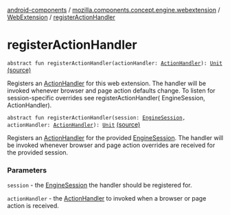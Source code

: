 [android-components](../../index.md) / [mozilla.components.concept.engine.webextension](../index.md) / [WebExtension](index.md) / [registerActionHandler](./register-action-handler.md)

# registerActionHandler

`abstract fun registerActionHandler(actionHandler: `[`ActionHandler`](../-action-handler/index.md)`): `[`Unit`](https://kotlinlang.org/api/latest/jvm/stdlib/kotlin/-unit/index.html) [(source)](https://github.com/mozilla-mobile/android-components/blob/master/components/concept/engine/src/main/java/mozilla/components/concept/engine/webextension/WebExtension.kt#L95)

Registers an [ActionHandler](../-action-handler/index.md) for this web extension. The handler will
be invoked whenever browser and page action defaults change. To listen
for session-specific overrides see registerActionHandler(
EngineSession, ActionHandler).

`abstract fun registerActionHandler(session: `[`EngineSession`](../../mozilla.components.concept.engine/-engine-session/index.md)`, actionHandler: `[`ActionHandler`](../-action-handler/index.md)`): `[`Unit`](https://kotlinlang.org/api/latest/jvm/stdlib/kotlin/-unit/index.html) [(source)](https://github.com/mozilla-mobile/android-components/blob/master/components/concept/engine/src/main/java/mozilla/components/concept/engine/webextension/WebExtension.kt#L106)

Registers an [ActionHandler](../-action-handler/index.md) for the provided [EngineSession](../../mozilla.components.concept.engine/-engine-session/index.md). The handler
will be invoked whenever browser and page action overrides are received
for the provided session.

### Parameters

`session` - the [EngineSession](../../mozilla.components.concept.engine/-engine-session/index.md) the handler should be registered for.

`actionHandler` - the [ActionHandler](../-action-handler/index.md) to invoked when a browser or
page action is received.
